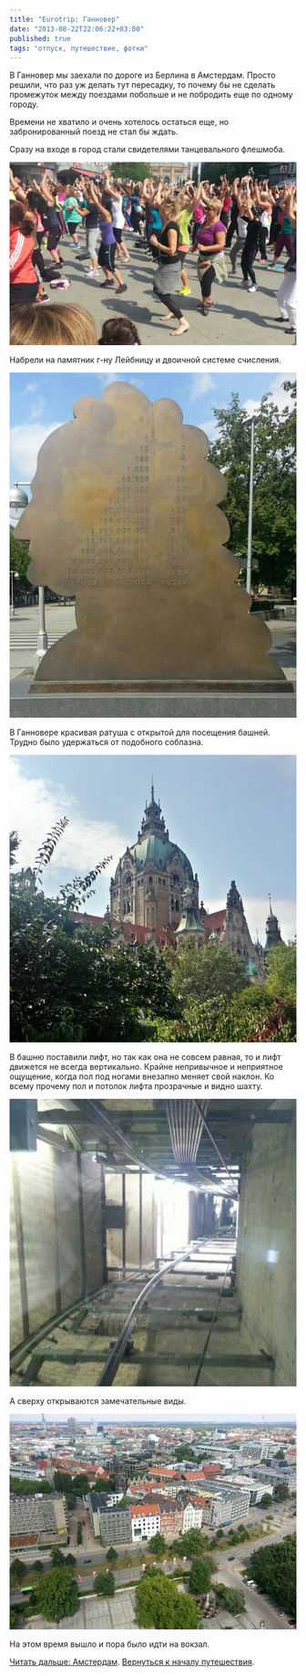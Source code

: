 ```yaml
---
title: "Eurotrip: Ганновер"
date: "2013-08-22T22:06:22+03:00"
published: true
tags: "отпуск, путешествие, фотки"
---
```


В Ганновер мы заехали по дороге из Берлина в Амстердам. Просто решили, что раз уж делать тут пересадку, то почему бы
не сделать промежуток между поездами побольше и не побродить еще по одному городу.

Времени не хватило и очень хотелось остаться еще, но забронированный поезд не стал бы ждать. 

Сразу на входе в город стали свидетелями танцевального флешмоба. 

![Танцы](/images/travel/2013-08-eurotrip/hannover-flashmob.jpg "Танцы")

Набрели на памятник г-ну Лейбницу и двоичной системе счисления. 

![Лейбниц](/images/travel/2013-08-eurotrip/hannover-leibniz.jpg "Лейбниц")

В Ганновере красивая ратуша с открытой для посещения башней. Трудно было удержаться от подобного соблазна. 

![Ратуша](/images/travel/2013-08-eurotrip/hannover-town-hall.jpg "Ратуша")

В башню поставили лифт, но так как она не совсем равная, то и лифт движется не всегда вертикально. Крайне непривычное
и неприятное ощущение, когда пол под ногами внезапно меняет свой наклон. Ко всему прочему пол и потолок лифта
прозрачные и видно шахту.

![Шахта лифта](/images/travel/2013-08-eurotrip/hannover-lift.jpg "Шахта лифта")

А сверху открываются замечательные виды. 

![Вид сверху](/images/travel/2013-08-eurotrip/hannover-top-view.jpg "Вид сверху")

На этом время вышло и пора было идти на вокзал. 

[Читать дальше: Амстердам](/post/eurotrip-amsterdam). [Вернуться к началу путешествия](/post/eurotrip-warsaw).
